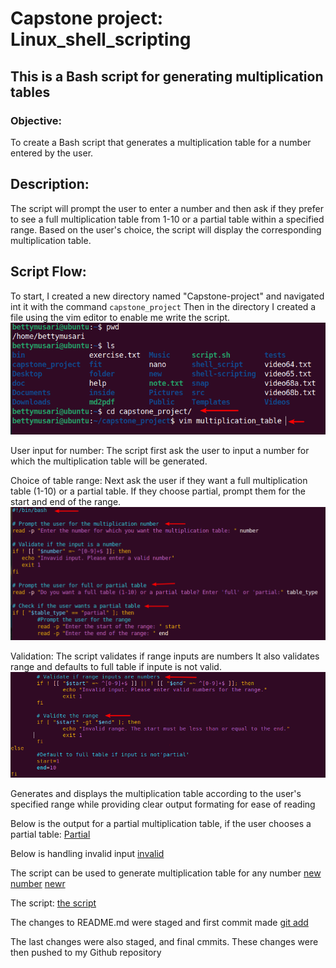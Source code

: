 # Capstone project: Linux_shell_scripting
## This is a Bash script for generating multiplication tables

### Objective: 
To create a Bash script that generates a multiplication table for a number entered by the user.

## Description:
The script will prompt the user to enter a number and then ask if they prefer to see a full multiplication table from 1-10 or a partial table within a specified range. Based on the user's choice, the script will display the corresponding multiplication table.

## Script Flow:
To start, I created a new directory named "Capstone-project" and navigated int it with the command `capstone_project`
Then in the directory I created a file using the vim editor to enable me write the script.
![Multi table](./img/1.Mutiplication%20table.png)

User input for number: The script first ask the user to input a number for which the multiplication table will be generated.

Choice of table range: Next ask the user if they want a full multiplication table (1-10) or a partial table. If they choose partial, prompt them for the start and end of the range.
![script prompt](./img/2.%20script-prompt.png)

Validation: The script validates if range inputs are numbers
It also validates range and defaults to full table if inpute is not valid. ![validate](./img/3.validate.png)

Generates and displays the multiplication table according to the user's specified range while providing clear output formating for ease of reading

Below is the output for a partial multiplication table, if the user chooses a partial table:
[Partial](./img/4.partial.png)

Below is handling invalid input
[invalid](./img/5.invalid.png)

The script can be used to generate multiplication table for any number
[new number](./img/7.newer.png)
[newr](./img/6.new.png)


The script:
[the script](./img/8.%20the%20script.png)

The changes to README.md were staged and first commit made [git add](./img/git%20add.png)

The last changes were also staged, and final cmmits.
These changes were then pushed to my Github repository




